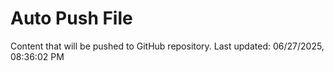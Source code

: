 # Auto Push File

Content that will be pushed to GitHub repository.
Last updated: 06/27/2025, 08:36:02 PM